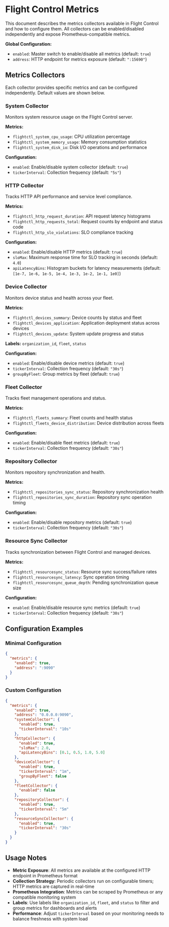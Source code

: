 # Flight Control Metrics

This document describes the metrics collectors available in Flight Control and how to configure them. All collectors can be enabled/disabled independently and expose Prometheus-compatible metrics.

**Global Configuration:**
- `enabled`: Master switch to enable/disable all metrics (default: `true`)
- `address`: HTTP endpoint for metrics exposure (default: `":15690"`)

## Metrics Collectors

Each collector provides specific metrics and can be configured independently. Default values are shown below.

### System Collector

Monitors system resource usage on the Flight Control server.

**Metrics:**
- `flightctl_system_cpu_usage`: CPU utilization percentage
- `flightctl_system_memory_usage`: Memory consumption statistics  
- `flightctl_system_disk_io`: Disk I/O operations and performance

**Configuration:**
- `enabled`: Enable/disable system collector (default: `true`)
- `tickerInterval`: Collection frequency (default: `"5s"`)

### HTTP Collector

Tracks HTTP API performance and service level compliance.

**Metrics:**
- `flightctl_http_request_duration`: API request latency histograms
- `flightctl_http_requests_total`: Request counts by endpoint and status code
- `flightctl_http_slo_violations`: SLO compliance tracking

**Configuration:**
- `enabled`: Enable/disable HTTP metrics (default: `true`)
- `sloMax`: Maximum response time for SLO tracking in seconds (default: `4.0`)
- `apiLatencyBins`: Histogram buckets for latency measurements (default: `[1e-7, 1e-6, 1e-5, 1e-4, 1e-3, 1e-2, 1e-1, 1e0]`)

### Device Collector

Monitors device status and health across your fleet.

**Metrics:**
- `flightctl_devices_summary`: Device counts by status and fleet
- `flightctl_devices_application`: Application deployment status across devices  
- `flightctl_devices_update`: System update progress and status

**Labels:** `organization_id`, `fleet`, `status`

**Configuration:**
- `enabled`: Enable/disable device metrics (default: `true`)
- `tickerInterval`: Collection frequency (default: `"30s"`)
- `groupByFleet`: Group metrics by fleet (default: `true`)

### Fleet Collector

Tracks fleet management operations and status.

**Metrics:**
- `flightctl_fleets_summary`: Fleet counts and health status
- `flightctl_fleets_device_distribution`: Device distribution across fleets

**Configuration:**
- `enabled`: Enable/disable fleet metrics (default: `true`)
- `tickerInterval`: Collection frequency (default: `"30s"`)

### Repository Collector

Monitors repository synchronization and health.

**Metrics:**
- `flightctl_repositories_sync_status`: Repository synchronization health
- `flightctl_repositories_sync_duration`: Repository sync operation timing

**Configuration:**
- `enabled`: Enable/disable repository metrics (default: `true`)
- `tickerInterval`: Collection frequency (default: `"30s"`)

### Resource Sync Collector

Tracks synchronization between Flight Control and managed devices.

**Metrics:**
- `flightctl_resourcesync_status`: Resource sync success/failure rates
- `flightctl_resourcesync_latency`: Sync operation timing
- `flightctl_resourcesync_queue_depth`: Pending synchronization queue size

**Configuration:**
- `enabled`: Enable/disable resource sync metrics (default: `true`)
- `tickerInterval`: Collection frequency (default: `"30s"`)

## Configuration Examples

### Minimal Configuration
```json
{
  "metrics": {
    "enabled": true,
    "address": ":9090"
  }
}
```

### Custom Configuration  
```json
{
  "metrics": {
    "enabled": true,
    "address": "0.0.0.0:9090",
    "systemCollector": {
      "enabled": true,
      "tickerInterval": "10s"
    },
    "httpCollector": {
      "enabled": true,
      "sloMax": 2.0,
      "apiLatencyBins": [0.1, 0.5, 1.0, 5.0]
    },
    "deviceCollector": {
      "enabled": true,
      "tickerInterval": "1m",
      "groupByFleet": false
    },
    "fleetCollector": {
      "enabled": false
    },
    "repositoryCollector": {
      "enabled": true,
      "tickerInterval": "5m"
    },
    "resourceSyncCollector": {
      "enabled": true,
      "tickerInterval": "30s"
    }
  }
}
```

## Usage Notes

- **Metric Exposure**: All metrics are available at the configured HTTP endpoint in Prometheus format
- **Collection Strategy**: Periodic collectors run on configurable timers; HTTP metrics are captured in real-time
- **Prometheus Integration**: Metrics can be scraped by Prometheus or any compatible monitoring system
- **Labels**: Use labels like `organization_id`, `fleet`, and `status` to filter and group metrics for dashboards and alerts
- **Performance**: Adjust `tickerInterval` based on your monitoring needs to balance freshness with system load
